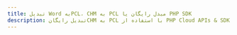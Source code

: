---title: تبدیل Word بهPCL، CHM به PCL مبدل رایگان یا PHP SDKdescription: تبدیل رایگانCHM به PCL با استفاده از PHP Cloud APIs & SDK. همچنین اسناد Microsoft Word و OpenOffice را در Cloud ایجاد، ویرایش و رندر کنید.---